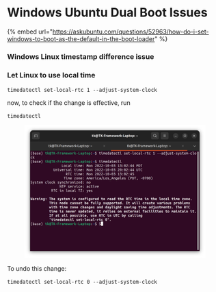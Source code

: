 # Windows Ubuntu Dual Boot Issues

{% embed url="https://askubuntu.com/questions/52963/how-do-i-set-windows-to-boot-as-the-default-in-the-boot-loader" %}

### Windows Linux timestamp difference issue

### Let Linux to use local time

```
timedatectl set-local-rtc 1 --adjust-system-clock
```



now, to check if the change is effective, run

```
timedatectl
```

<figure><img src="../.gitbook/assets/image (1) (2) (2).png" alt=""><figcaption></figcaption></figure>



To undo this change:

```
timedatectl set-local-rtc 0 --adjust-system-clock
```

